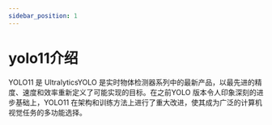 ```yaml
---
sidebar_position: 1
---
```


# yolo11介绍

YOLO11 是 UltralyticsYOLO 是实时物体检测器系列中的最新产品，以最先进的精度、速度和效率重新定义了可能实现的目标。在之前YOLO 版本令人印象深刻的进步基础上，YOLO11 在架构和训练方法上进行了重大改进，使其成为广泛的计算机视觉任务的多功能选择。

